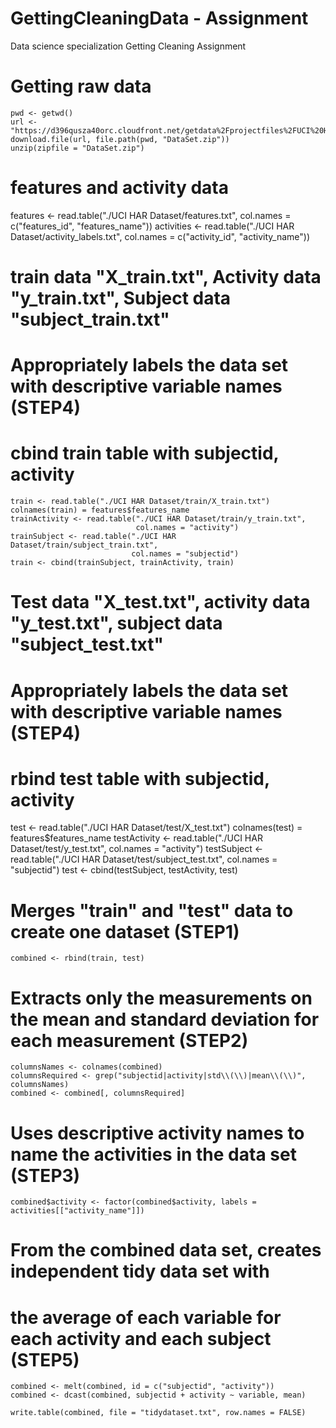 # GettingCleaningData - Assignment
Data science specialization Getting Cleaning Assignment

# Getting raw data

```{r}
pwd <- getwd()
url <- "https://d396qusza40orc.cloudfront.net/getdata%2Fprojectfiles%2FUCI%20HAR%20Dataset.zip"
download.file(url, file.path(pwd, "DataSet.zip"))
unzip(zipfile = "DataSet.zip")
```

# features and activity data
features <- read.table("./UCI HAR Dataset/features.txt", 
                       col.names = c("features_id", "features_name"))
activities <- read.table("./UCI HAR Dataset/activity_labels.txt", 
                         col.names = c("activity_id", "activity_name"))

# train data "X_train.txt", Activity data "y_train.txt", Subject data "subject_train.txt"
# Appropriately labels the data set with descriptive variable names (STEP4)
# cbind train table with subjectid, activity
```{r}
train <- read.table("./UCI HAR Dataset/train/X_train.txt") 
colnames(train) = features$features_name 
trainActivity <- read.table("./UCI HAR Dataset/train/y_train.txt", 
                            col.names = "activity")
trainSubject <- read.table("./UCI HAR Dataset/train/subject_train.txt", 
                           col.names = "subjectid")
train <- cbind(trainSubject, trainActivity, train)
```

# Test data "X_test.txt", activity data "y_test.txt", subject data "subject_test.txt"
# Appropriately labels the data set with descriptive variable names (STEP4)
# rbind test table with subjectid, activity
test <- read.table("./UCI HAR Dataset/test/X_test.txt") 
colnames(test) = features$features_name 
testActivity <- read.table("./UCI HAR Dataset/test/y_test.txt", 
                            col.names = "activity")
testSubject <- read.table("./UCI HAR Dataset/test/subject_test.txt", 
                           col.names = "subjectid")
test <- cbind(testSubject, testActivity, test)

# Merges "train" and "test" data to create one dataset (STEP1)
```{r}
combined <- rbind(train, test)
```

# Extracts only the measurements on the mean and standard deviation for each measurement (STEP2)
```{r}
columnsNames <- colnames(combined)
columnsRequired <- grep("subjectid|activity|std\\(\\)|mean\\(\\)", columnsNames)
combined <- combined[, columnsRequired]
```
# Uses descriptive activity names to name the activities in the data set (STEP3)
```{r}
combined$activity <- factor(combined$activity, labels = activities[["activity_name"]])
```

# From the combined data set, creates independent tidy data set with 
# the average of each variable for each activity and each subject (STEP5)
```{r}
combined <- melt(combined, id = c("subjectid", "activity"))
combined <- dcast(combined, subjectid + activity ~ variable, mean)

write.table(combined, file = "tidydataset.txt", row.names = FALSE)
```
